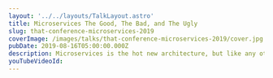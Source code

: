 ```yaml
---
layout: '../../layouts/TalkLayout.astro'
title: Microservices The Good, The Bad, and The Ugly
slug: that-conference-microservices-2019
coverImage: /images/talks/that-conference-microservices-2019/cover.jpg
pubDate: 2019-08-16T05:00:00.000Z
description: Microservices is the hot new architecture, but like any other technology, it's not perfect. Too often, we embrace technologies without exploring or considering the potential downsides.
youTubeVideoId: 
---
```

